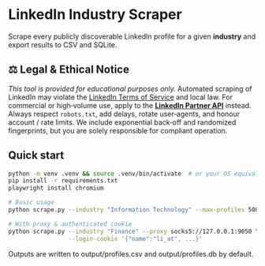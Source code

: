 # LinkedIn Industry Scraper

Scrape every publicly discoverable LinkedIn profile for a given **industry** and export results to CSV and SQLite.

## ⚖️ Legal & Ethical Notice

*This tool is provided for educational purposes only.* Automated scraping of LinkedIn may violate the [LinkedIn Terms of Service](https://www.linkedin.com/legal/user-agreement) and local law. For commercial or high‑volume use, apply to the **[LinkedIn Partner API](https://developer.linkedin.com/)** instead. Always respect `robots.txt`, add delays, rotate user‑agents, and honour account / rate limits. We include exponential back‑off and randomized fingerprints, but you are solely responsible for compliant operation.

## Quick start

```bash
python -m venv .venv && source .venv/bin/activate  # or your OS equivalent
pip install -r requirements.txt
playwright install chromium

# Basic usage
python scrape.py --industry "Information Technology" --max-profiles 500 --concurrency 3

# With proxy & authenticated cookie
python scrape.py --industry "Finance" --proxy socks5://127.0.0.1:9050 \
                 --login-cookie '{"name":"li_at", ...}'
```
Outputs are written to output/profiles.csv and output/profiles.db by default.
